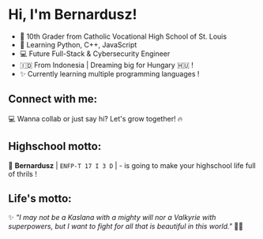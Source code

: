 # Hi, I'm Bernardusz!

- 🔭 10th Grader from Catholic Vocational High School of St. Louis
- 🧠 Learning Python, C++, JavaScript
- 💻 Future Full-Stack & Cybersecurity Engineer
- 🇮🇩 From Indonesia | Dreaming big for Hungary 🇭🇺 !
- ✨ Currently learning multiple programming languages !

## Connect with me:
💻 Wanna collab or just say hi? Let's grow together! 🔥

## Highschool motto:
🎪 **Bernardusz** | ```ENFP-T 17 I 3 D``` | - is going to make your highschool life full of thrils !

## Life's motto:
✨ *"I may not be a Kaslana with a mighty will nor a Valkyrie with superpowers, but I want to fight for all that is beautiful in this world."* 🌠🔥
